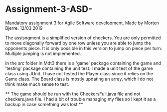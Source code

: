 # Assignment-3-ASD-
Mandatory assignment 3 for Agile Software development.
Made by Morten Bjerre.
12/03 2019

The assisngment is a simplified version of checkers. 
You are only permitted to move diagonally forward by one row unless you are able to jump the opponents piece.
It is only possible in this version to jump on piece per turn. Multiple jumping is not implemented. 

In the src folder in Mdt3 there is a 'game' package containing the game and 'testing' package containing the unit test. 
I made a unit test of the game class using JUnit. I have not tested the Player class since it relies on the Game class. The Board class is mostly updating an array, which i do not think make much sense to test. 

** The game should be run with the CheckersFull.java file and not checkers.java file. 
I had a bit of trouble managing my files so i kept it as a backup in case something was lost.**
